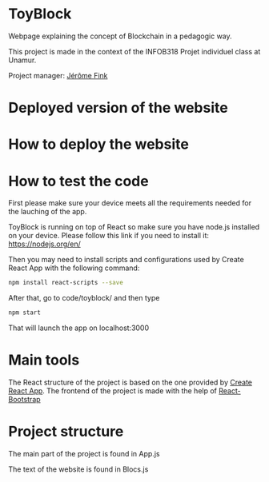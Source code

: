 # ToyBlock
Webpage explaining the concept of Blockchain in a pedagogic way.

This project is made in the context of the INFOB318 Projet individuel class at Unamur.

Project manager: [Jérôme Fink](https://github.com/Jefidev)

# Deployed version of the website

# How to deploy the website

# How to test the code

First please make sure your device meets all the requirements needed for the lauching of the app.

ToyBlock is running on top of React so make sure you have node.js installed on your device.
Please follow this link if you need to install it: https://nodejs.org/en/

Then you may need to install scripts and configurations used by Create React App with the following command:
```sh
npm install react-scripts --save
```

After that, go to code/toyblock/ and then type
```sh
npm start
```

That will launch the app on localhost:3000


# Main tools

The React structure of the project is based on the one provided by [Create React App](https://github.com/facebook/create-react-app).
The frontend of the project is made with the help of [React-Bootstrap](https://github.com/react-bootstrap/react-bootstrap)

# Project structure

The main part of the project is found in App.js

The text of the website is found in Blocs.js